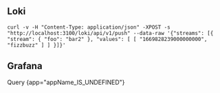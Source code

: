 #
## Loki
```shell
curl -v -H "Content-Type: application/json" -XPOST -s "http://localhost:3100/loki/api/v1/push" --data-raw '{"streams": [{ "stream": { "foo": "bar2" }, "values": [ [ "1669828239000000000", "fizzbuzz" ] ] }]}'
```


## Grafana
Query
{app="appName_IS_UNDEFINED"}